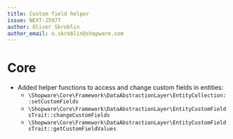 ```yaml
---
title: Custom field helper
issue: NEXT-25977
author: Oliver Skroblin
author_email: o.skroblin@shopware.com
---
```

# Core
* Added helper functions to access and change custom fields in entities:
  * `\Shopware\Core\Framework\DataAbstractionLayer\EntityCollection::setCustomFields`
  * `\Shopware\Core\Framework\DataAbstractionLayer\EntityCustomFieldsTrait::changeCustomFields`
  * `\Shopware\Core\Framework\DataAbstractionLayer\EntityCustomFieldsTrait::getCustomFieldValues`
